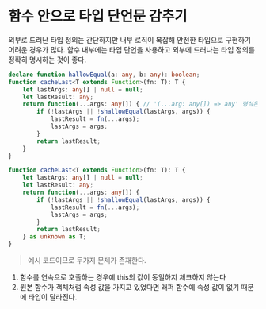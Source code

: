 # 함수 안으로 타입 단언문 감추기

외부로 드러난 타입 정의는 간단하지만 내부 로직이 복잡해 안전한 타입으로 구현하기 어려운 경우가 많다.
함수 내부에는 타입 단언을 사용하고 외부에 드러나는 타입 정의를 정확히 명시하는 것이 좋다.

```typescript
declare function hallowEqual(a: any, b: any): boolean;
function cacheLast<T extends Function>(fn: T): T {
	let lastArgs: any[] | null = null;
	let lastResult: any;
	return function(...args: any[]) { // '(...arg: any[]) => any' 형식은 'T' 형식에 할당할 수 없습니다.
		if (!lastArgs || !shallowEqual(lastArgs, args)) {
			lastResult = fn(...args);
			lastArgs = args;
		}
		return lastResult;
	}
}

function cacheLast<T extends Function>(fn: T): T {
	let lastArgs: any[] | null = null;
	let lastResult: any;
	return function(...args: any[]) {
		if (!lastArgs || !shallowEqual(lastArgs, args)) {
			lastResult = fn(...args);
			lastArgs = args;
		}
		return lastResult;
	} as unknown as T;
}
```

> 예시 코드이므로 두가지 문제가 존재한다.

1. 함수를 연속으로 호출하는 경우에 this의 값이 동일하지 체크하지 않는다
2. 원본 함수가 객체처럼 속성 값을 가지고 있었다면 래퍼 함수에 속성 값이 없기 때문에 타입이 달라진다.